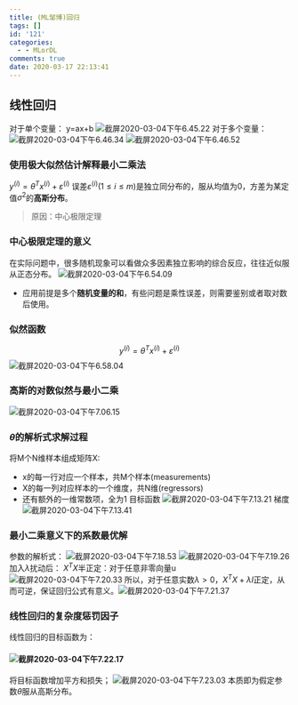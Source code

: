 ```yaml
---
title: (ML邹博)回归
tags: []
id: '121'
categories:
  - - MLorDL
comments: true
date: 2020-03-17 22:13:41
---
```

## 线性回归
对于单个变量：
y=ax+b
![截屏2020-03-04下午6.45.22](https://img.wush.cc/16311019408756.png?imageView2/0/format/webp/q/80)
对于多个变量：
![截屏2020-03-04下午6.46.34](https://img.wush.cc/16311019408781.png) ![截屏2020-03-04下午6.46.52](https://img.wush.cc/16311019408807.png?imageView2/0/format/webp/q/80)
### 使用极大似然估计解释最小二乘法
$y^{(i)}=\theta^{T}x^{(i)}+\varepsilon^{(i)}$
误差$\varepsilon^{(i)}(1\le i\le m)$是独立同分布的，服从均值为0，方差为某定值$\sigma^{2}$的**高斯分布**。
> 原因：中心极限定理
### 中心极限定理的意义
在实际问题中，很多随机现象可以看做众多因素独立影响的综合反应，往往近似服从正态分布。
![截屏2020-03-04下午6.54.09](https://img.wush.cc/16311019408832.png?imageView2/0/format/webp/q/80)
* 应用前提是多个**随机变量的和**，有些问题是乘性误差，则需要鉴别或者取对数后使用。
### 似然函数
$$y^{(i)}=\theta^{T}x^{(i)}+\varepsilon^{(i)}$$
![截屏2020-03-04下午6.58.04](https://img.wush.cc/16311019408858.png?imageView2/0/format/webp/q/80)
### 高斯的对数似然与最小二乘
![截屏2020-03-04下午7.06.15](https://img.wush.cc/16311019408886.png?imageView2/0/format/webp/q/80)
### $\theta$的解析式求解过程
将M个N维样本组成矩阵X:
* x的每一行对应一个样本，共M个样本(measurements)
* X的每一列对应样本的一个维度，共N维(regressors)
* 还有额外的一维常数项，全为1
目标函数
![截屏2020-03-04下午7.13.21](https://img.wush.cc/16311019408918.png?imageView2/0/format/webp/q/80)
梯度
![截屏2020-03-04下午7.13.41](https://img.wush.cc/16311019408946.png?imageView2/0/format/webp/q/80)
### 最小二乘意义下的系数最优解
参数的解析式：
![截屏2020-03-04下午7.18.53](https://img.wush.cc/16311019408975.png) ![截屏2020-03-04下午7.19.26](https://img.wush.cc/16311019409006.png?imageView2/0/format/webp/q/80)
加入$\lambda$扰动后：
$X^TX$半正定：对于任意非零向量u
![截屏2020-03-04下午7.20.33](https://img.wush.cc/16311019409036.png?imageView2/0/format/webp/q/80)
所以，对于任意实数$\lambda>0$，$X^TX+\lambda I$正定，从而可逆，保证回归公式有意义。![截屏2020-03-04下午7.21.37](https://img.wush.cc/16311019409067.png?imageView2/0/format/webp/q/80)
### 线性回归的复杂度惩罚因子
线性回归的目标函数为：
#### ![截屏2020-03-04下午7.22.17](https://img.wush.cc/16311019409099.png?imageView2/0/format/webp/q/80)
将目标函数增加平方和损失；
![截屏2020-03-04下午7.23.03](https://img.wush.cc/16311019409134.png?imageView2/0/format/webp/q/80)
本质即为假定参数$\theta$服从高斯分布。
